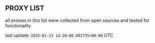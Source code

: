 ## PROXY LIST

all proxies in this list were collected from open sources and tested for functionality

last update: `2025-01-23 14:20:06.892735+00:00` UTC